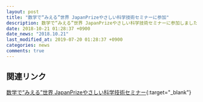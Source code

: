 ```yaml
---
layout: post
title: "数学で“みえる”世界 JapanPrizeやさしい科学技術セミナーに参加"
description: 数学で“みえる”世界 JapanPrizeやさしい科学技術セミナーに参加しました。
date: 2018-10-21 01:28:37 +0900
date_news: "2018.10.21"
last_modified_at: 2019-07-20 01:28:37 +0900
categories: news
comments: true
---
```


## 関連リンク

[数学で“みえる”世界 JapanPrizeやさしい科学技術セミナー](https://jpphakata.jimdofree.com/){:target="_blank"}
